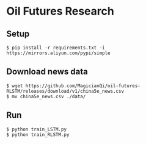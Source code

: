 # Oil Futures Research

## Setup

    $ pip install -r requirements.txt -i https://mirrors.aliyun.com/pypi/simple

## Download news data

    $ wget https://github.com/MagicianQi/oil-futures-RLSTM/releases/download/v1/china5e_news.csv
    $ mv china5e_news.csv ./data/

## Run

    $ python train_LSTM.py
    $ python train_RLSTM.py
